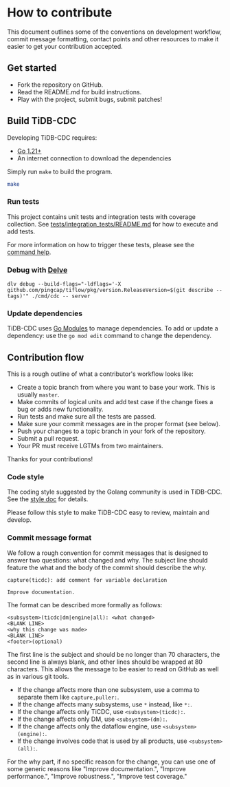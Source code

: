 # How to contribute

This document outlines some of the conventions on development workflow, commit
message formatting, contact points and other resources to make it easier to get
your contribution accepted.

## Get started

- Fork the repository on GitHub.
- Read the README.md for build instructions.
- Play with the project, submit bugs, submit patches!

## Build TiDB-CDC

Developing TiDB-CDC requires:

* [Go 1.21+](https://go.dev/doc/code)
* An internet connection to download the dependencies

Simply run `make` to build the program.

```sh
make
```

### Run tests

This project contains unit tests and integration tests with coverage collection.
See [tests/integration_tests/README.md](./tests/integration_tests/README.md) for how to execute and add tests.

For more information on how to trigger these tests, please see the [command help](./docs/ci/command.md).

### Debug with [Delve](https://github.com/go-delve/delve)

```shell
dlv debug --build-flags="-ldflags='-X github.com/pingcap/tiflow/pkg/version.ReleaseVersion=$(git describe --tags)'" ./cmd/cdc -- server
```

### Update dependencies

TiDB-CDC uses [Go Modules](https://github.com/golang/go/wiki/Modules) to manage dependencies. To add or update a dependency: use the `go mod edit` command to change the dependency.

## Contribution flow

This is a rough outline of what a contributor's workflow looks like:

- Create a topic branch from where you want to base your work. This is usually `master`.
- Make commits of logical units and add test case if the change fixes a bug or adds new functionality.
- Run tests and make sure all the tests are passed.
- Make sure your commit messages are in the proper format (see below).
- Push your changes to a topic branch in your fork of the repository.
- Submit a pull request.
- Your PR must receive LGTMs from two maintainers.

Thanks for your contributions!

### Code style

The coding style suggested by the Golang community is used in TiDB-CDC. See the [style doc](https://github.com/golang/go/wiki/CodeReviewComments) for details.

Please follow this style to make TiDB-CDC easy to review, maintain and develop.

### Commit message format

We follow a rough convention for commit messages that is designed to answer two
questions: what changed and why. The subject line should feature the what and
the body of the commit should describe the why.

```
capture(ticdc): add comment for variable declaration

Improve documentation.
```

The format can be described more formally as follows:

```
<subsystem>(ticdc|dm|engine|all): <what changed>
<BLANK LINE>
<why this change was made>
<BLANK LINE>
<footer>(optional)
```

The first line is the subject and should be no longer than 70 characters, the second line is always blank, and other lines should be wrapped at 80 characters. This allows the message to be easier to read on GitHub as well as in various git tools.

- If the change affects more than one subsystem, use a comma to separate them like ```capture,puller:```.
- If the change affects many subsystems, use ```*``` instead, like ```*:```.
- If the change affects only TiCDC, use ```<subsystem>(ticdc):```.
- If the change affects only DM, use ```<subsystem>(dm):```.
- If the change affects only the dataflow engine, use ```<subsystem>(engine):```.
- If the change involves code that is used by all products, use ```<subsystem>(all):```.

For the why part, if no specific reason for the change, you can use one of some generic reasons like "Improve documentation.", "Improve performance.", "Improve robustness.", "Improve test coverage."

